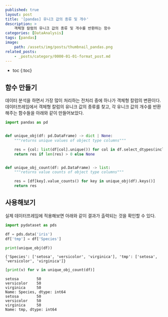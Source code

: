 ```yaml
---
published: true
layout: post
title: '[pandas] 유니크 값의 종류 및 개수'
description: >
    객체형 칼럼의 유니크 값의 종류 및 개수를 반환하는 함수
categories: [DataAnalysis]
tags: [pandas]
image:
    path: /assets/img/posts/thumbnail_pandas.png
related_posts:
    - _posts/category/0000-01-01-format_post.md
---
```

* toc
{:toc}

## 함수 만들기

데이터 분석을 하면서 가장 많이 처리하는 전처리 중에 하나가 객체형 칼럼의 변환이다. 데이터프레임에서 객체형 칼럼의 유니크 값의 종류를 찾고, 각 유니크 값의 개수를 반환해주는 함수들을 아래와 같이 만들어보았다.  

```python
import pandas as pd


def unique_obj(df: pd.DataFrame) -> dict | None:
    """returns unique values of object type columns"""

    res = {col: list(df[col].unique()) for col in df.select_dtypes(include='object').columns}
    return res if len(res) > 0 else None


def unique_obj_count(df: pd.DataFrame) -> list:
    """returns value counts of object type columns"""

    res = [df[key].value_counts() for key in unique_obj(df).keys()]
    return res
```

## 사용해보기

실제 데이터프레임에 적용해보면 아래와 같이 결과가 출력되는 것을 확인할 수 있다.  

```python
import pydataset as pds

df = pds.data('iris')
df['tmp'] = df['Species']

print(unique_obj(df))
```
```
{'Species': ['setosa', 'versicolor', 'virginica'], 'tmp': ['setosa', 'versicolor', 'virginica']}
```
```python
[print(v) for v in unique_obj_count(df)]
```
```
setosa        50
versicolor    50
virginica     50
Name: Species, dtype: int64
setosa        50
versicolor    50
virginica     50
Name: tmp, dtype: int64
```